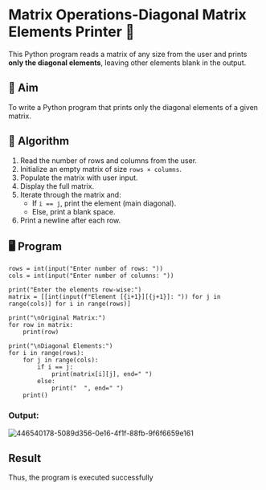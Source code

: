 # Matrix Operations-Diagonal Matrix Elements Printer 🧮

This Python program reads a matrix of any size from the user and prints **only the diagonal elements**, leaving other elements blank in the output.

## 📌 Aim

To write a Python program that prints only the diagonal elements of a given matrix.

## 🧠 Algorithm

1. Read the number of rows and columns from the user.
2. Initialize an empty matrix of size `rows × columns`.
3. Populate the matrix with user input.
4. Display the full matrix.
5. Iterate through the matrix and:
   - If `i == j`, print the element (main diagonal).
   - Else, print a blank space.
6. Print a newline after each row.

## 🖥️ Program
```
rows = int(input("Enter number of rows: "))
cols = int(input("Enter number of columns: "))

print("Enter the elements row-wise:")
matrix = [[int(input(f"Element [{i+1}][{j+1}]: ")) for j in range(cols)] for i in range(rows)]

print("\nOriginal Matrix:")
for row in matrix:
    print(row)

print("\nDiagonal Elements:")
for i in range(rows):
    for j in range(cols):
        if i == j:
            print(matrix[i][j], end=" ")
        else:
            print("  ", end=" ")
    print()

```

### Output:
![446540178-5089d356-0e16-4f1f-88fb-9f6f6659e161](https://github.com/user-attachments/assets/f61721a1-3aab-4308-9599-e20ffb5eb2c0)


## Result
Thus, the program is executed successfully
